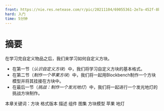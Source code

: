 ```yaml
---
front: https://nie.res.netease.com/r/pic/20211104/69055361-2e7a-452f-8b1a-f23e1262a03a.jpg
hard: 入门
time: 5分钟
---
```


# 摘要

在学习完自定义物品之后，我们来学习如何自定义方块。

- 在第一节（*认识自定义方块*）中，我们将学习自定义方块的基本格式。
- 在第二节（*制作一个苹果方块*）中，我们将一起用Blockbench制作一个方块模型并将其挂接在方块中。
- 在最后一节（*挑战：制作一个发光地灯*）中，我们将一起进行一个发光地灯的挑战方块制作。

本章关键词：方块 格式版本 描述 组件 图集 方块模型 苹果 地灯
